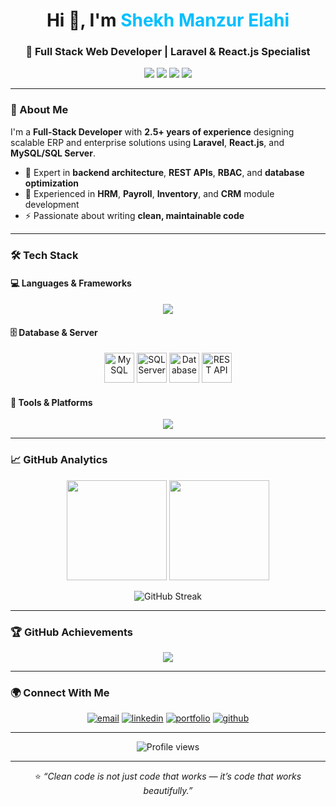 <!-- 🌟 Advanced GitHub Profile README for Shekh Manzur Elahi -->

<h1 align="center">Hi 👋, I'm <span style="color:#00bfff;">Shekh Manzur Elahi</span></h1>
<h3 align="center">🚀 Full Stack Web Developer | Laravel & React.js Specialist</h3>

<p align="center">
  <a href="mailto:shadhinmonzur18@gmail.com"><img src="https://img.shields.io/badge/Email-shadhinmonzur18%40gmail.com-red?logo=gmail&logoColor=white&style=for-the-badge"></a>
  <a href="https://github.com/shekhmanzurelahishadhin"><img src="https://img.shields.io/badge/GitHub-shekhmanzurelahishadhin-black?logo=github&style=for-the-badge"></a>
  <a href="https://www.linkedin.com/in/shekh-monzur-elahi/"><img src="https://img.shields.io/badge/LinkedIn-Shekh%20Monzur%20Elahi-blue?logo=linkedin&style=for-the-badge"></a>
  <a href="https://shekh-manzur-elahi.onrender.com/"><img src="https://img.shields.io/badge/Portfolio-Visit-brightgreen?logo=google-chrome&style=for-the-badge"></a>
</p>

---

### 💫 About Me
I'm a **Full-Stack Developer** with **2.5+ years of experience** designing scalable ERP and enterprise solutions using **Laravel**, **React.js**, and **MySQL/SQL Server**.

- 🔧 Expert in **backend architecture**, **REST APIs**, **RBAC**, and **database optimization**  
- 💼 Experienced in **HRM**, **Payroll**, **Inventory**, and **CRM** module development  
- ⚡ Passionate about writing **clean, maintainable code**  

---

### 🛠️ Tech Stack

#### 💻 Languages & Frameworks
<p align="center">
  <img src="https://skillicons.dev/icons?i=php,laravel,javascript,react,nextjs,html,css,bootstrap,tailwind" />
</p>

#### 🗄️ Database & Server
<p align="center">
  <img src="https://skillicons.dev/icons?i=mysql" alt="MySQL" height="48" />
  <img src="https://upload.wikimedia.org/wikipedia/commons/8/87/Sql_data_base_with_logo.png" alt="SQL Server" height="48" />
  <img src="https://img.icons8.com/color/48/000000/database.png" alt="Database" height="48" />
  <img src="https://img.icons8.com/color/48/000000/api.png" alt="REST API" height="48" />
</p>

#### 🧰 Tools & Platforms
<p align="center">
  <img src="https://skillicons.dev/icons?i=git,github,gitlab,bitbucket,vscode,phpstorm,postman,vercel,netlify,figma" />
</p>

---

### 📈 GitHub Analytics

<p align="center">
  <img height="160em" src="https://github-readme-stats.vercel.app/api?username=shekhmanzurelahishadhin&show_icons=true&theme=tokyonight&count_private=true" />
  <img height="160em" src="https://github-readme-stats.vercel.app/api/top-langs/?username=shekhmanzurelahishadhin&layout=compact&theme=tokyonight" />
</p>

<p align="center">
  <img src="https://streak-stats.demolab.com?user=shekhmanzurelahishadhin&theme=tokyonight&hide_border=true&border_radius=8" alt="GitHub Streak" />
</p>

---

### 🏆 GitHub Achievements
<p align="center">
  <img src="https://github-profile-trophy.vercel.app/?username=shekhmanzurelahishadhin&theme=tokyonight&no-frame=true&no-bg=true&margin-w=15" />
</p>

---

### 🌍 Connect With Me

<p align="center">
  <a href="mailto:shadhinmonzur18@gmail.com"><img src="https://img.icons8.com/color/48/gmail-new.png" alt="email"/></a>
  <a href="https://www.linkedin.com/in/shekh-monzur-elahi/"><img src="https://img.icons8.com/color/48/linkedin.png" alt="linkedin"/></a>
  <a href="https://shekh-manzur-elahi.onrender.com/"><img src="https://img.icons8.com/color/48/domain.png" alt="portfolio"/></a>
  <a href="https://github.com/shekhmanzurelahishadhin"><img src="https://img.icons8.com/ios-filled/48/000000/github.png" alt="github"/></a>
</p>

---

<p align="center">
  <img src="https://komarev.com/ghpvc/?username=shekhmanzurelahishadhin&label=Profile%20Views&color=blueviolet&style=flat-square" alt="Profile views" />
</p>

---

<p align="center">⭐️ <i>“Clean code is not just code that works — it’s code that works beautifully.”</i></p>
